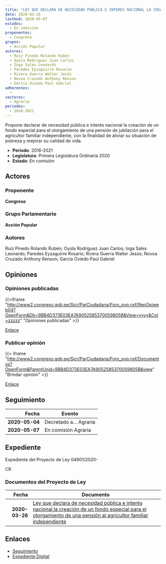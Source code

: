 ```yaml
---
title: "LEY QUE DECLARA DE NECESIDAD PÚBLICA E INTERÉS NACIONAL LA CREACIÓN DE UN FONDO ESPECIAL PARA EL OTORGAMIENTO DE UNA PENSIÓN AL AGRICULTOR FAMILIAR INDEPENDIENTE"
date: 2020-03-26
lastmod: 2020-05-07
estados: 
  - En comisión
proponentes: 
  - Congreso
grupos: 
  - Acción Popular
autores: 
  - Ruíz Pinedo Rolando Rubén
  - Oyola Rodríguez Juan Carlos
  - Inga Sales Leonardo
  - Paredes Eyzaguirre Rosario
  - Rivera Guerra Walter Jesús
  - Novoa Cruzado Anthony Renson
  - García Oviedo Paul Gabriel
adherentes: 
  - 
sectores: 
  - Agraria
periodos: 
  - 2016-2021
---
```


Propone declarar de necesidad pública e interés nacional la creación de un fondo especial para el otorgamiento de una pensión de jubilación para el agricultor familiar independiente, con la finalidad de aliviar su situación de pobreza y mejorar su calidad de vida.

- **Periodo**: 2016-2021
- **Legislatura**: Primera Legislatura Ordinaria 2020
- **Estado**: En comisión

## Actores

### Proponente

**Congreso**

### Grupo Parlamentario

**Acción Popular**

### Autores

Ruíz Pinedo Rolando Rubén; Oyola Rodríguez Juan Carlos; Inga Sales Leonardo; Paredes Eyzaguirre Rosario; Rivera Guerra Walter Jesús; Novoa Cruzado Anthony Renson; García Oviedo Paul Gabriel


## Opiniones

### Opiniones publicadas

{{<iframe "http://www2.congreso.gob.pe/Sicr/ParCiudadana/Foro_pvp.nsf/RepOpiweb04?OpenForm&Db=9BB4D373E03EA7A9052585370059805B&View=yyyy&Col=zzzzz" "Opiniones publicadas" >}}

[Enlace](http://www2.congreso.gob.pe/Sicr/ParCiudadana/Foro_pvp.nsf/RepOpiweb04?OpenForm&Db=9BB4D373E03EA7A9052585370059805B&View=yyyy&Col=zzzzz)
### Publicar opinión

{{< iframe "http://www2.congreso.gob.pe/Sicr/ParCiudadana/Foro_pvp.nsf/Documentos?OpenForm&ParentUnid=9BB4D373E03EA7A9052585370059805B&view" "Brindar opinión" >}}

[Enlace](http://www2.congreso.gob.pe/Sicr/ParCiudadana/Foro_pvp.nsf/Documentos?OpenForm&ParentUnid=9BB4D373E03EA7A9052585370059805B&view)

## Seguimiento

| Fecha | Evento |
|------:|--------|
| **2020-05-04** | Decretado a... Agraria|
| **2020-05-07** | En comisión Agraria|


## Expediente

Expediente del Proyecto de Ley 04901/2020-

CR


### Documentos del Proyecto de Ley

| Fecha | Documento |
|------:|--------|
| **2020-03-26** | [Ley que declara de necesidad pública e interés nacional la creación de un fondo especial para el otorgamiento de una pensión al agricultor familiar independiente](http://www.leyes.congreso.gob.pe/Documentos/2016_2021/Proyectos_de_Ley_y_de_Resoluciones_Legislativas/PL04901_20200326..pdf) |

## Enlaces 

- [Seguimiento](http://www2.congreso.gob.pe/Sicr/TraDocEstProc/CLProLey2016.nsf/f7fff46988ca05b1052578e100829cc7/8eb35c416bc81ec805258537006ea047?OpenDocument)
- [Expediente Digital](http://www2.congreso.gob.pe/Sicr/TraDocEstProc/CLProLey2016.nsf/f7fff46988ca05b1052578e100829cc7/8eb35c416bc81ec805258537006ea047?OpenDocument&Click=05257FB7005EB655.eb71d0cf91d8294e05256cdf006b5706/$Body/0.1C6C)
